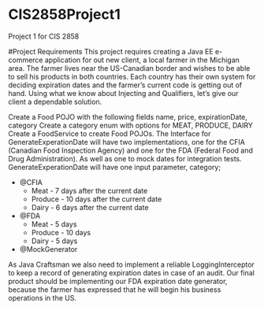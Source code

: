 # CIS2858Project1
Project 1 for CIS 2858

#Project Requirements
This project requires creating a Java EE e-commerce application for out new client, a local farmer in the Michigan area. The farmer lives near the US-Canadian border and wishes to be able to sell his products in both countries. Each country has their own system for deciding expiration dates and the farmer’s current code is getting out of hand. Using what we know about Injecting and Qualifiers, let’s give our client a dependable solution.


Create a Food POJO with the following fields
name, price, expirationDate, category
Create a category enum with options for MEAT, PRODUCE, DAIRY
Create a FoodService to create Food POJOs.
The Interface for GenerateExperationDate will have two implementations, one for the CFIA (Canadian Food Inspection Agency) and one for the FDA (Federal Food and Drug Administration). As well as one to mock dates for integration tests. GenerateExperationDate will have one input parameter, category;
<ul>
  <li>
@CFIA
<ul>
<li>Meat - 7 days after the current date</li>
<li>Produce - 10 days after the current date</li>
<li>Dairy - 6 days after the current date</li>
  </ul>
  </li>
  <li>
@FDA
<ul>
<li>Meat - 5 days</li>
<li>Produce - 10 days</li>
<li>Dairy -  5 days</li>
  </ul>
  </li>
  <li>
@MockGenerator
  </li>
  </ul>
As Java Craftsman we also need to implement a reliable LoggingInterceptor to keep a record of generating expiration dates in case of an audit.
Our final product should be implementing our FDA expiration date generator, because the farmer has expressed that he will begin his business operations in the US.
